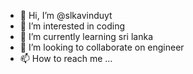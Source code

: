 - 👋 Hi, I’m @slkavinduyt
- 👀 I’m interested in coding
- 🌱 I’m currently learning sri lanka
- 💞️ I’m looking to collaborate on engineer
- 📫 How to reach me ...

<!---
slkavinduyt/slkavinduyt is a ✨ special ✨ repository because its `README.md` (this file) appears on your GitHub profile.
You can click the Preview link to take a look at your changes.
--->
